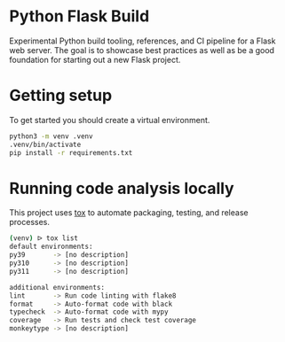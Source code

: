 # Python Flask Build

Experimental Python build tooling, references, and CI pipeline for a Flask web server. The goal is to showcase best practices as well as be a good foundation for starting out a new Flask project.

# Getting setup

To get started you should create a virtual environment.

```bash
python3 -m venv .venv
.venv/bin/activate
pip install -r requirements.txt
```

# Running code analysis locally

This project uses [tox](https://tox.wiki/) to automate packaging, testing, and release processes.

```bash
(venv) ᐅ tox list
default environments:
py39       -> [no description]
py310      -> [no description]
py311      -> [no description]

additional environments:
lint       -> Run code linting with flake8
format     -> Auto-format code with black
typecheck  -> Auto-format code with mypy
coverage   -> Run tests and check test coverage
monkeytype -> [no description]
```
